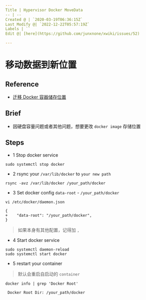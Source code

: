 ```yaml
---
Title | Hypervisor Docker MoveData
-- | --
Created @ | `2020-03-19T06:36:15Z`
Last Modify @| `2022-12-22T05:57:19Z`
Labels | ``
Edit @| [here](https://github.com/junxnone/xwiki/issues/52)

---
```


# 移动数据到新位置

## Reference
- [迁移 Docker 容器储存位置](https://zhuanlan.zhihu.com/p/73576522)

## Brief
- 因硬盘容量问题或者其他问题，想要更改 `docker image` 存储位置

## Steps

- 1 Stop docker service
```
sudo systemctl stop docker
```

- 2 rsync your `/var/lib/docker` to `your new path`
```
rsync -avz /var/lib/docker /your_path/docker
```
- 3 Set docker config `data-root` - `/your_path/docker`
```
vi /etc/docker/daemon.json
```
```
{
+    "data-root": "/your_path/docker",
}
```
> 如果本身有其他配置，记得加 `,`
- 4 Start docker service
```
sudo systemctl daemon-reload
sudo systemctl start docker
```
- 5 restart your container
> 默认会重启自启动的 `container`
```
docker info | grep 'Docker Root'
```
` Docker Root Dir: /your_path/docker`
